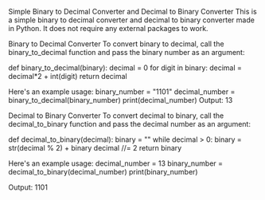 Simple Binary to Decimal Converter and Decimal to Binary Converter
This is a simple binary to decimal converter and decimal to binary converter made in Python. It does not require any external packages to work.

Binary to Decimal Converter
To convert binary to decimal, call the binary_to_decimal function and pass the binary number as an argument:

def binary_to_decimal(binary):
    decimal = 0
    for digit in binary:
        decimal = decimal*2 + int(digit)
    return decimal
    
Here's an example usage:
binary_number = "1101"
decimal_number = binary_to_decimal(binary_number)
print(decimal_number)
Output:
13

Decimal to Binary Converter
To convert decimal to binary, call the decimal_to_binary function and pass the decimal number as an argument:

def decimal_to_binary(decimal):
    binary = ""
    while decimal > 0:
        binary = str(decimal % 2) + binary
        decimal //= 2
    return binary

Here's an example usage:
decimal_number = 13
binary_number = decimal_to_binary(decimal_number)
print(binary_number)

Output:
1101
